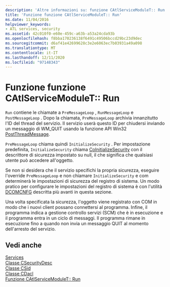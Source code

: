 ```yaml
---
description: 'Altre informazioni su: funzione CAtlServiceModuleT:: Run Function'
title: 'Funzione funzione CAtlServiceModuleT:: Run'
ms.date: 11/04/2016
helpviewer_keywords:
- ATL services, security
ms.assetid: 42c010f0-e60e-459c-a63b-a53a24cda93b
ms.openlocfilehash: f8bba170236138f6491c49506bccd29bc23d9dec
ms.sourcegitcommit: d6af41e42699628c3e2e6063ec7b03931a49a098
ms.translationtype: MT
ms.contentlocale: it-IT
ms.lasthandoff: 12/11/2020
ms.locfileid: "97148343"
---
```

# <a name="catlservicemoduletrun-function"></a>Funzione funzione CAtlServiceModuleT:: Run

`Run` contiene le chiamate a `PreMessageLoop` , `RunMessageLoop` e `PostMessageLoop` . Dopo la chiamata, `PreMessageLoop` archivia innanzitutto l'ID del thread del servizio. Il servizio userà questo ID per chiudersi inviando un messaggio di WM_QUIT usando la funzione API Win32 [PostThreadMessage](/windows/win32/api/winuser/nf-winuser-postthreadmessagew).

`PreMessageLoop` chiama quindi `InitializeSecurity` . Per impostazione predefinita, `InitializeSecurity` chiama [CoInitializeSecurity](/windows/win32/api/combaseapi/nf-combaseapi-coinitializesecurity) con il descrittore di sicurezza impostato su null, il che significa che qualsiasi utente può accedere all'oggetto.

Se non si desidera che il servizio specifichi la propria sicurezza, eseguire l'override `PreMessageLoop` e non chiamare `InitializeSecurity` e com determinerà le impostazioni di sicurezza del registro di sistema. Un modo pratico per configurare le impostazioni del registro di sistema è con l'utilità [DCOMCNFG](../atl/dcomcnfg.md) descritta più avanti in questa sezione.

Una volta specificata la sicurezza, l'oggetto viene registrato con COM in modo che i nuovi client possano connettersi al programma. Infine, il programma indica a gestione controllo servizi (SCM) che è in esecuzione e il programma entra in un ciclo di messaggi. Il programma rimane in esecuzione fino a quando non invia un messaggio QUIT al momento dell'arresto del servizio.

## <a name="see-also"></a>Vedi anche

[Services](../atl/atl-services.md)<br/>
[Classe CSecurityDesc](../atl/reference/csecuritydesc-class.md)<br/>
[Classe CSid](../atl/reference/csid-class.md)<br/>
[Classe CDacl](../atl/reference/cdacl-class.md)<br/>
[Funzione CAtlServiceModuleT:: Run](../atl/reference/catlservicemodulet-class.md#run)
